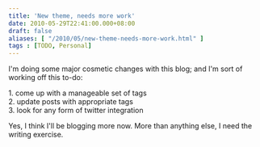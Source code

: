 ```yaml
---
title: 'New theme, needs more work'
date: 2010-05-29T22:41:00.000+08:00
draft: false
aliases: [ "/2010/05/new-theme-needs-more-work.html" ]
tags : [TODO, Personal]
---
```


I'm doing some major cosmetic changes with this blog; and I'm sort of working off this to-do:  
  
1\. come up with a manageable set of tags  
2\. update posts with appropriate tags  
3\. look for any form of twitter integration  
  
Yes, I think I'll be blogging more now. More than anything else, I need the writing exercise.